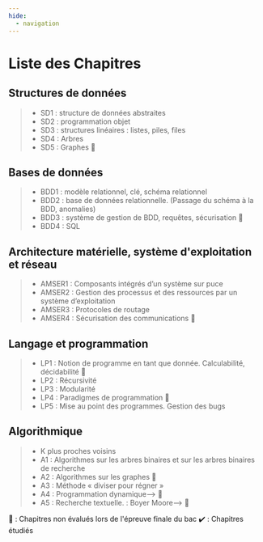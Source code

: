```yaml
---
hide:
  - navigation
---
```


# **Liste des Chapitres** 

## Structures de données
> -  SD1 : structure de données abstraites<!--[SD1 : structure de données abstraites](SD/SD1/) -->  
> -  SD2 : programmation objet<!--[SD2 : programmation objet](SD/SD2/)-->  
> -  SD3 : structures linéaires : listes, piles, files<!--[SD3 : structures linéaires : listes, piles, files](SD/SD3/)-->  
> -  SD4 : Arbres<!--[SD4 : Arbres](SD/SD4/)-->  
> -  SD5 : Graphes<!--[SD5 : Graphes](SD/SD5/)--> 🐌

## Bases de données
> -  BDD1 : modèle relationnel, clé, schéma relationnel<!--[BDD1 : modèle relationnel, clé, schéma relationnel](BDD/BDD1/)-->
> -  BDD2 : base de données relationnelle. (Passage du schéma à la BDD, anomalies)<!--[BDD2 : base de données relationnelle. (Passage du schéma à la BDD, anomalies)](BDD/BDD2/)-->
> -  BDD3 : système de gestion de BDD, requêtes, sécurisation<!--[BDD3 : système de gestion de BDD, requêtes, sécurisation](BDD/BDD2/)--> 🐌  
> -  BDD4 : SQL<!--[BDD4 : SQL](BDD/BDD4)-->

## Architecture matérielle, système d'exploitation et réseau
> -  AMSER1 : Composants intégrés d’un système sur puce<!--[AMSER1 : Composants intégrés d’un système sur puce](AMSER/AMSER1)-->  
> -  AMSER2 : Gestion des processus et des ressources par un système d’exploitation<!--[AMSER2 : Gestion des processus et des ressources par un système d’exploitation](AMSER/AMSER2)-->  
> -  AMSER3 : Protocoles de routage<!--[AMSER3 : Protocoles de routage](AMSER/AMSER3)-->
> -  AMSER4 : Sécurisation des communications<!--[AMSER4 : Sécurisation des communications](AMSER/AMSER4)--> 🐌

## Langage et programmation
> -  LP1 : Notion de programme en tant que donnée. Calculabilité, décidabilité 🐌  
> -  LP2 : Récursivité<!--[LP2 : Récursivité](LP/LP2)-->  
> -  LP3 : Modularité<!--[LP3 : Modularité ](LP/LP3)-->
> -  LP4 : Paradigmes de programmation 🐌  
> -  LP5 : Mise au point des programmes. Gestion des bugs<!--[LP5 : Mise au point des programmes. Gestion des bugs](LP/LP5/)-->  


## Algorithmique
> -  K plus proches voisins<!--[K plus proches voisins](A/13/) (Chapitre de 1ère)-->
> -  A1 : Algorithmes sur les arbres binaires et sur les arbres binaires de recherche<!--[A1 : Algorithmes sur les arbres binaires et sur les arbres binaires de recherche](A/A1/)-->  
> -  A2 : Algorithmes sur les graphes<!--[A2 : Algorithmes sur les graphes](A/A2/)--> 🐌  
> -  A3 : Méthode « diviser pour régner »<!--[A3 : Méthode « diviser pour régner »](A/A3/)-->   
> - A4 : Programmation dynamique--> 🐌  
> - A5 : Recherche textuelle. : Boyer Moore--> 🐌

🐌 : Chapitres non évalués lors de l'épreuve finale du bac
✔️ : Chapitres étudiés